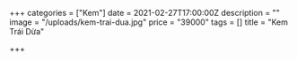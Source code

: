 +++
categories = ["Kem"]
date = 2021-02-27T17:00:00Z
description = ""
image = "/uploads/kem-trai-dua.jpg"
price = "39000"
tags = []
title = "Kem Trái Dừa"

+++

